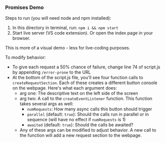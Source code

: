 ### Promises Demo

Steps to run (you will need node and npm installed):

1. In this directory in terminal, run: `npm i && npm start`
2. Start live server (VS code extension). Or open the index page in your browser.

This is more of a visual demo - less for live-coding purposes.

To modify behavior:

- To give each request a 50% chance of failure, change line 74 of script.js by appending `/error-prone` to the URL
- At the bottom of the script.js file, you'll see four function calls to `createRequestSection`. Each of these creates a different button console on the webpage. Here's what each argument does:
  - arg one: The descriptive text on the left side of the screen
  - arg two: A call to the `createEventListener` function. This function takes several args as well:
    - `numRequests`: How many async calls this button should trigger
    - `parallel` (default: `true`): Should the calls run in parallel or in sequence (will have no effect if `numRequests` is 1)
    - `awaited` (default: `true`): Should the calls be awaited?
  - Any of these args can be modified to adjust behavior. A new call to the function will add a new request section to the webpage.
